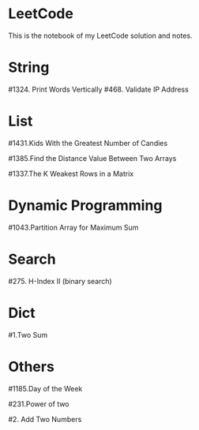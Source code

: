 # LeetCode
This is the notebook of my LeetCode solution and notes.

# String
\#1324. Print Words Vertically
\#468. Validate IP Address

# List
\#1431.Kids With the Greatest Number of Candies

\#1385.Find the Distance Value Between Two Arrays

\#1337.The K Weakest Rows in a Matrix

# Dynamic Programming
\#1043.Partition Array for Maximum Sum

# Search
\#275. H-Index II (binary search)

# Dict
\#1.Two Sum

# Others
\#1185.Day of the Week

\#231.Power of two

\#2. Add Two Numbers
